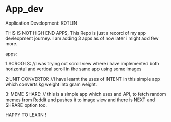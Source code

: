 # App_dev
Application Development: KOTLIN


THIS IS NOT HIGH END APPS, This Repo is just a record of my app devleopment journey.
I am adding 3 apps as of now later i might add few more.


apps:

1.SCROOLS:
//I was trying out scroll view where i have implemented both horizontal and vertical scroll in the same app using some images

2:UNIT CONVERTOR
//I have learnt the uses of INTENT in this simple app which converts kg weight into gram weight.

3: MEME SHARE:
// this is a simple app which uses and API, to fetch random memes from Reddit and pushes it to image view and there is NEXT and SHRARE option too.


HAPPY TO LEARN !
